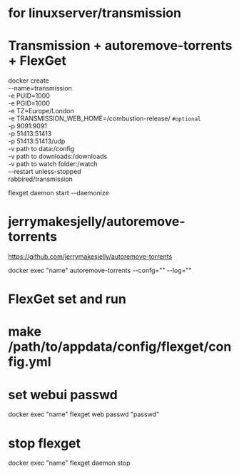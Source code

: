 # for linuxserver/transmission
###
# Transmission + autoremove-torrents + FlexGet

docker create \
  --name=transmission \
  -e PUID=1000 \
  -e PGID=1000 \
  -e TZ=Europe/London \
  -e TRANSMISSION_WEB_HOME=/combustion-release/ `#optional` \
  -p 9091:9091 \
  -p 51413:51413 \
  -p 51413:51413/udp \
  -v path to data:/config \
  -v path to downloads:/downloads \
  -v path to watch folder:/watch \
  --restart unless-stopped \
  rabbired/transmission

  flexget daemon start --daemonize

# jerrymakesjelly/autoremove-torrents
https://github.com/jerrymakesjelly/autoremove-torrents

docker exec "name" autoremove-torrents --confg="" --log=""

# FlexGet set and run

# make /path/to/appdata/config/flexget/config.yml

# set webui passwd

docker exec "name" flexget web passwd "passwd"

# stop flexget

docker exec "name" flexget daemon stop
